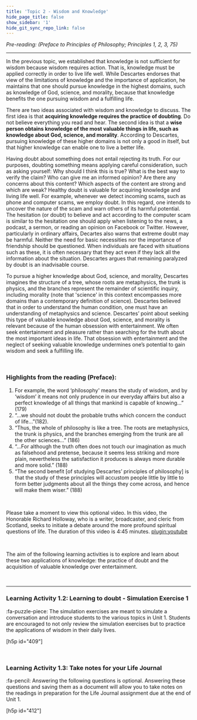 ```yaml
---
title: 'Topic 2 - Wisdom and Knowledge'
hide_page_title: false
show_sidebar: '1'
hide_git_sync_repo_link: false
---
```


_Pre-reading: (Preface to Principles of Philosophy; Principles 1, 2, 3, 75)_
_____________

In the previous topic, we established that knowledge is not sufficient for wisdom because wisdom requires action. That is, knowledge must be applied correctly in order to live life well. While Descartes endorses that view of the limitations of knowledge and the importance of application, he maintains that one should pursue knowledge in the highest domains, such as knowledge of God, science, and morality, because that knowledge benefits the one pursuing wisdom and a fulfilling life.

There are two ideas associated with wisdom and knowledge to discuss. The first idea is that **acquiring knowledge requires the practice of doubting**. Do not believe everything you read and hear. The second idea is that a **wise person obtains knowledge of the most valuable things in life, such as knowledge about God, science, and morality**. According to Descartes, pursuing knowledge of these higher domains is not only a good in itself, but that higher knowledge can enable one to live a better life.

Having doubt about something does not entail rejecting its truth. For our purposes, doubting something means applying careful consideration, such as asking yourself: Why should I think this is true? What is the best way to verify the claim? Who can give me an informed opinion? Are there any concerns about this content? Which aspects of the content are strong and which are weak? Healthy doubt is valuable for acquiring knowledge and living life well. For example, whenever we detect incoming scams, such as phone and computer scams, we employ doubt.  In this regard, one intends to uncover the nature of the scam and warn others of its harmful potential. The hesitation (or doubt) to believe and act according to the computer scam is similar to the hesitation one should apply when listening to the news, a podcast, a sermon, or reading an opinion on Facebook or Twitter. However, particularly in ordinary affairs, Decartes also warns that extreme doubt may be harmful. Neither the need for basic necessities nor the importance of friendship should be questioned. When individuals are faced with situations such as these, it is often necessary that they act even if they lack all the information about the situation. Descartes argues that remaining paralyzed by doubt is an inadvisable course.

To pursue a higher knowledge about God, science, and morality, Descartes imagines the structure of a tree, whose roots are metaphysics, the trunk is physics, and the branches represent the remainder of scientific inquiry, including morality (note that 'science' in this context encompasses more domains than a contemporary definition of science). Descartes believed that in order to understand the human condition, one must have an understanding of metaphysics and science. Descartes’ point about seeking this type of valuable knowledge about God, science, and morality is relevant because of the human obsession with entertainment. We often seek entertainment and pleasure rather than searching for the truth about the most important ideas in life. That obsession with entertainment and the neglect of seeking valuable knowledge undermines one’s potential to gain wisdom and seek a fulfilling life.  


&nbsp;

### Highlights from the reading (Preface):

1.  For example, the word ‘philosophy' means the study of wisdom, and by ‘wisdom’ it means not only prudence in our everyday affairs but also a perfect knowledge of all things that mankind is capable of knowing…” (179)
2.  “...we should not doubt the probable truths which concern the conduct of life…”(182).
3.  “Thus, the whole of philosophy is like a tree. The roots are metaphysics, the trunk is physics, and the branches emerging from the trunk are all the other sciences…” (186)
4.  “...For although the truth often does not touch our imagination as much as falsehood and pretense, because it seems less striking and more plain, nevertheless the satisfaction it produces is always more durable and more solid.” (188)
5.  “The second benefit [of studying Descartes’ principles of philosophy] is that the study of these principles will accustom people little by little to form better judgments about all the things they come across, and hence will make them wiser.” (188)

&nbsp;

Please take a moment to view this optional video.  In this video, the Honorable Richard Holloway, who is a writer, broadcaster, and cleric from Scotland, seeks to initiate a debate around the more profound spiritual questions of life. The duration of this video is 4:45 minutes.
[plugin:youtube](https://youtu.be/LERi_Xjfio4)

&nbsp;

The aim of the following learning activities is to explore and learn about these two applications of knowledge: the practice of doubt and the acquisition of valuable knowledge over entertainment.

&nbsp;

---

### Learning Activity 1.2: Learning to doubt - Simulation Exercise 1

:fa-puzzle-piece: The simulation exercises are meant to simulate a conversation and introduce students to the various topics in Unit 1. Students are encouraged to not only review the simulation exercises but to practice the applications of wisdom in their daily lives.


[h5p id="409"]

&nbsp;

### Learning Activity 1.3: Take notes for your Life Journal
:fa-pencil: Answering the following questions is optional. Answering these questions and saving them as a document will allow you to take notes on the readings in preparation for the Life Journal assignment due at the end of Unit 1.

[h5p id="412"]
